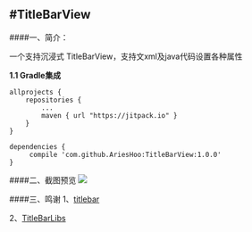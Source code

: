 #TitleBarView
--------------------------
####一、简介：

一个支持沉浸式 TitleBarView，支持文xml及java代码设置各种属性

**1.1 Gradle集成**

```
allprojects {
    repositories {
        ...
        maven { url "https://jitpack.io" }
    }
}
```

```
dependencies {
     compile 'com.github.AriesHoo:TitleBarView:1.0.0'
}
```

####二、截图预览
![](https://github.com/AriesHoo/TitleBarView/blob/master/screenshot/00.png)

####三、鸣谢
1、[titlebar](https://github.com/bacy/titlebar)

2、[TitleBarLibs](https://github.com/sandalli/TitleBarLibs)
